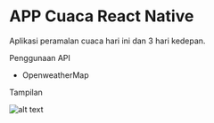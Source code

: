 # APP Cuaca React Native

Aplikasi peramalan cuaca hari ini dan 3 hari kedepan.

Penggunaan API
- OpenweatherMap

Tampilan

![alt text](https://i.ibb.co/551LCKT/appcuaca.png)
